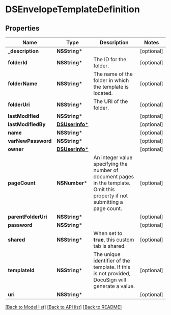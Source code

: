 # DSEnvelopeTemplateDefinition

## Properties
Name | Type | Description | Notes
------------ | ------------- | ------------- | -------------
**_description** | **NSString*** |  | [optional] 
**folderId** | **NSString*** | The ID for the folder. | [optional] 
**folderName** | **NSString*** |  The name of the folder in which the template is located. | [optional] 
**folderUri** | **NSString*** | The URI of the folder. | [optional] 
**lastModified** | **NSString*** |  | [optional] 
**lastModifiedBy** | [**DSUserInfo***](DSUserInfo.md) |  | [optional] 
**name** | **NSString*** |  | [optional] 
**varNewPassword** | **NSString*** |  | [optional] 
**owner** | [**DSUserInfo***](DSUserInfo.md) |  | [optional] 
**pageCount** | **NSNumber*** | An integer value specifying the number of document pages in the template. Omit this property if not submitting a page count. | [optional] 
**parentFolderUri** | **NSString*** |  | [optional] 
**password** | **NSString*** |  | [optional] 
**shared** | **NSString*** | When set to **true**, this custom tab is shared. | [optional] 
**templateId** | **NSString*** | The unique identifier of the template. If this is not provided, DocuSign will generate a value.  | [optional] 
**uri** | **NSString*** |  | [optional] 

[[Back to Model list]](../README.md#documentation-for-models) [[Back to API list]](../README.md#documentation-for-api-endpoints) [[Back to README]](../README.md)


